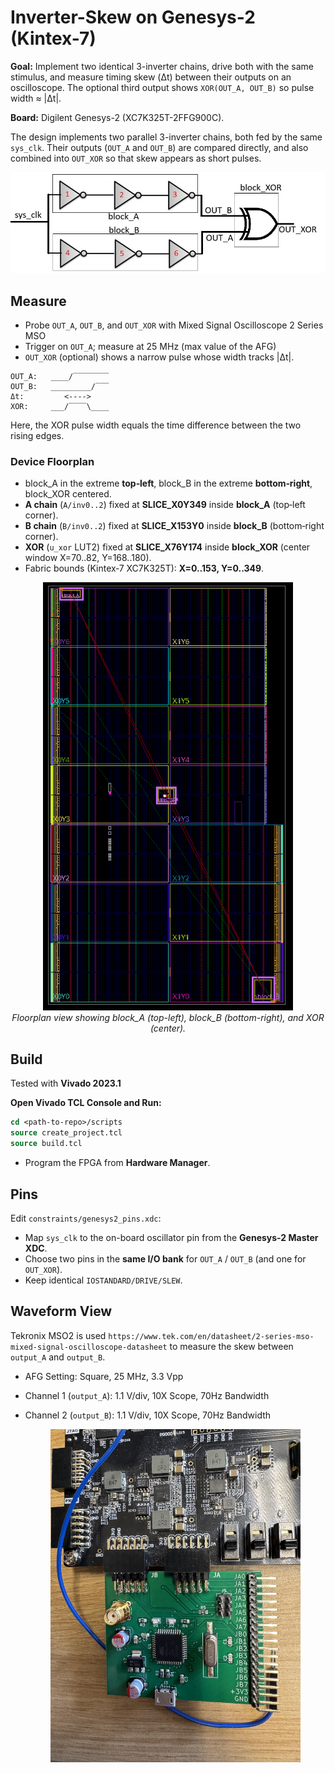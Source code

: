 # Inverter-Skew on Genesys-2 (Kintex-7)

**Goal:** Implement two identical 3-inverter chains, drive both with the same stimulus, and measure timing skew (Δt) between their outputs on an oscilloscope. The optional third output shows `XOR(OUT_A, OUT_B)` so pulse width ≈ |Δt|.

**Board:** Digilent Genesys-2 (XC7K325T-2FFG900C).

The design implements two parallel 3-inverter chains, both fed by the same `sys_clk`. Their outputs (`OUT_A` and `OUT_B`) are compared directly, and also combined into `OUT_XOR` so that skew appears as short pulses.

![RTL schematic](pictures/inverter_skew_blocks.jpg)

## Measure
- Probe `OUT_A`, `OUT_B`, and `OUT_XOR` with Mixed Signal Oscilloscope 2 Series MSO
- Trigger on `OUT_A`; measure at 25 MHz (max value of the AFG)
- `OUT_XOR` (optional) shows a narrow pulse whose width tracks |Δt|.

```text
OUT_A:   ____/‾‾‾‾‾‾‾‾
OUT_B:   _________/‾‾‾
Δt:         <---->
XOR:     ___/‾‾‾‾\____
```
Here, the XOR pulse width equals the time difference between the two rising edges.

### Device Floorplan
- block_A in the extreme **top‑left**, block_B in the extreme **bottom‑right**, block_XOR centered.
- **A chain** (`A/inv0..2`) fixed at **SLICE_X0Y349** inside **block_A** (top‑left corner).
- **B chain** (`B/inv0..2`) fixed at **SLICE_X153Y0** inside **block_B** (bottom‑right corner).
- **XOR** (`u_xor` LUT2) fixed at **SLICE_X76Y174** inside **block_XOR** (center window X=70..82, Y=168..180).
- Fabric bounds (Kintex‑7 XC7K325T): **X=0..153, Y=0..349**.



<p align="center">
  <img src="pictures/FloorPlanning.png" alt="Floorplan result" width="400"/>
  <br>
  <em>Floorplan view showing block_A (top-left), block_B (bottom-right), and XOR (center).</em>
</p>



## Build
Tested with **Vivado 2023.1**

**Open Vivado TCL Console and Run:**  
   ```tcl
   cd <path-to-repo>/scripts
   source create_project.tcl
   source build.tcl
```

- Program the FPGA from **Hardware Manager**.

## Pins
Edit `constraints/genesys2_pins.xdc`:
- Map `sys_clk` to the on-board oscillator pin from the **Genesys-2 Master XDC**.
- Choose two pins in the **same I/O bank** for `OUT_A` / `OUT_B` (and one for `OUT_XOR`).
- Keep identical `IOSTANDARD/DRIVE/SLEW`.

## Waveform View
Tekronix MSO2 is used `https://www.tek.com/en/datasheet/2-series-mso-mixed-signal-oscilloscope-datasheet` to measure the skew between `output_A` and `output_B`.
- AFG Setting: Square, 25 MHz, 3.3 Vpp
- Channel 1 (`output_A`): 1.1 V/div, 10X Scope, 70Hz Bandwidth
- Channel 2 (`output_B`): 1.1 V/div, 10X Scope, 70Hz Bandwidth

 
  <p align="center">
  <img src="pictures/PMOD Thingy.JPG" alt="Floorplan result" width="400"/>
  <br>
</p>


